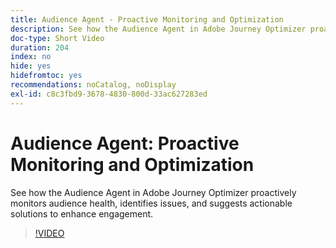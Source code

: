 ```yaml
---
title: Audience Agent - Proactive Monitoring and Optimization
description: See how the Audience Agent in Adobe Journey Optimizer proactively monitors audience health, identifies issues, and suggests actionable solutions to enhance engagement.
doc-type: Short Video
duration: 204
index: no
hide: yes
hidefromtoc: yes
recommendations: noCatalog, noDisplay
exl-id: c8c3fbd9-3678-4830-800d-33ac627283ed
---
```

# Audience Agent: Proactive Monitoring and Optimization

See how the Audience Agent in Adobe Journey Optimizer proactively monitors audience health, identifies issues, and suggests actionable solutions to enhance engagement.

<!-- 62_S653_3442539_203_audience-agent-proactive-monitoring-and-optimization -->
>[!VIDEO](https://video.tv.adobe.com/v/3458192/?learn=on&enablevpops=true)
